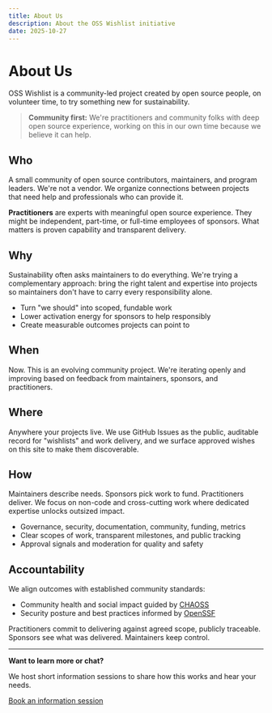 ```yaml
---
title: About Us
description: About the OSS Wishlist initiative
date: 2025-10-27
---
```


# About Us

OSS Wishlist is a community-led project created by open source people, on volunteer time, to try something new for sustainability.

> **Community first:** We're practitioners and community folks with deep open source experience, working on this in our own time because we believe it can help.

## Who

A small community of open source contributors, maintainers, and program leaders. We're not a vendor. We organize connections between projects that need help and professionals who can provide it.

**Practitioners** are experts with meaningful open source experience. They might be independent, part-time, or full-time employees of sponsors. What matters is proven capability and transparent delivery.

## Why

Sustainability often asks maintainers to do everything. We're trying a complementary approach: bring the right talent and expertise into projects so maintainers don't have to carry every responsibility alone.

- Turn "we should" into scoped, fundable work
- Lower activation energy for sponsors to help responsibly
- Create measurable outcomes projects can point to

## When

Now. This is an evolving community project. We're iterating openly and improving based on feedback from maintainers, sponsors, and practitioners.

## Where

Anywhere your projects live. We use GitHub Issues as the public, auditable record for "wishlists" and work delivery, and we surface approved wishes on this site to make them discoverable.

## How

Maintainers describe needs. Sponsors pick work to fund. Practitioners deliver. We focus on non-code and cross-cutting work where dedicated expertise unlocks outsized impact.

- Governance, security, documentation, community, funding, metrics
- Clear scopes of work, transparent milestones, and public tracking
- Approval signals and moderation for quality and safety

## Accountability

We align outcomes with established community standards:

- Community health and social impact guided by [CHAOSS](https://chaoss.community/)
- Security posture and best practices informed by [OpenSSF](https://openssf.org/)

Practitioners commit to delivering against agreed scope, publicly traceable. Sponsors see what was delivered. Maintainers keep control.

---

**Want to learn more or chat?**

We host short information sessions to share how this works and hear your needs.

[Book an information session](https://calendly.com/emma-irwin-z6wm)
